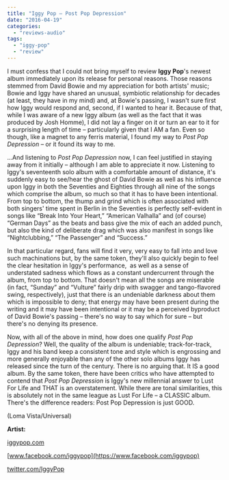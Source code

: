 ```yaml
---
title: "Iggy Pop – Post Pop Depression"
date: "2016-04-19"
categories: 
  - "reviews-audio"
tags: 
  - "iggy-pop"
  - "review"
---
```


I must confess that I could not bring myself to review **Iggy Pop**'s newest album immediately upon its release for personal reasons. Those reasons stemmed from David Bowie and my appreciation for both artists' music; Bowie and Iggy have shared an unusual, symbiotic relationship for decades (at least, they have in my mind) and, at Bowie's passing, I wasn't sure first how Iggy would respond and, second, if I wanted to hear it. Because of that, while I was aware of a new Iggy album (as well as the fact that it was produced by Josh Homme), I did not lay a finger on it or turn an ear to it for a surprising length of time – particularly given that I AM a fan. Even so though, like a magnet to any ferris material, I found my way to _Post Pop Depression_ – or it found its way to me.

...And listening to _Post Pop Depression_ now, I can feel justified in staying away from it initially – although I am able to appreciate it now. Listening to Iggy's seventeenth solo album with a comfortable amount of distance, it's suddenly easy to see/hear the ghost of David Bowie as well as his influence upon Iggy in both the Seventies and Eighties through all nine of the songs which comprise the album, so much so that it has to have been intentional. From top to bottom, the thump and grind which is often associated with both singers' time spent in Berlin in the Seventies is perfectly self-evident in songs like “Break Into Your Heart,” “American Valhalla” and (of course) “German Days” as the beats and bass give the mix of each an added punch, but also the kind of deliberate drag which was also manifest in songs like “Nightclubbing,” “The Passenger” and “Success.”

In that particular regard, fans will find it very, very easy to fall into and love such machinations but, by the same token, they'll also quickly begin to feel the clear hesitation in Iggy's performance,  as well as a sense of understated sadness which flows as a constant undercurrent through the album, from top to bottom. That doesn't mean all the songs are miserable (in fact, “Sunday” and “Vulture” fairly drip with swagger and tango-flavored swing, respectively), just that there is an undeniable darkness about them which is impossible to deny; that energy may have been present during the writing and it may have been intentional or it may be a perceived byproduct of David Bowie's passing – there's no way to say which for sure – but there's no denying its presence.

Now, with all of the above in mind, how does one qualify _Post Pop Depression_? Well, the quality of the album is undeniable; track-for-track, Iggy and his band keep a consistent tone and style which is engrossing and more generally enjoyable than any of the other solo albums Iggy has released since the turn of the century. There is no arguing that. It IS a good album. By the same token, there have been critics who have attempted to contend that _Post Pop Depression_ is Iggy's new millennial answer to Lust For Life and THAT is an overstatement. While there are tonal similarities, this is absolutely not in the same league as Lust For Life – a CLASSIC album. There's the difference readers: Post Pop Depression is just GOOD.

(Loma Vista/Universal)

**Artist:**

[iggypop.com](http://iggypop.com/)

[www.facebook.com/iggypop](https://www.facebook.com/iggypop)

[twitter.com/IggyPop](https://twitter.com/IggyPop?ref_src=twsrc)
